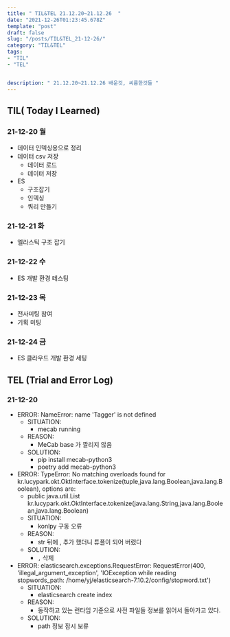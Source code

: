 ```yaml
---
title: " TIL&TEL 21.12.20~21.12.26  "
date: "2021-12-26T01:23:45.678Z"
template: "post"
draft: false
slug: "/posts/TIL&TEL_21-12-26/"
category: "TIL&TEL"
tags:
- "TIL"
- "TEL"


description: " 21.12.20~21.12.26 배운것, 씨름한것들 "
---
```


## TIL( Today I Learned)

### 21-12-20 월

- 데이터 인덱싱용으로 정리
- 데이터 csv 저장
    - 데이터 로드
    - 데이터 저장
- ES 
    - 구조잡기
    - 인덱싱
    - 쿼리 만들기 

### 21-12-21 화

- 엘라스틱 구조 잡기

### 21-12-22 수

- ES 개발 환경 테스팅

### 21-12-23 목

- 전사미팅 참여
- 기획 미팅

### 21-12-24 금

- ES 클라우드 개발 환경 세팅


## TEL (Trial and Error Log)

### 21-12-20

- ERROR: NameError: name 'Tagger' is not defined
    - SITUATION:
        - mecab running
    - REASON:
        - MeCab base 가 깔리지 않음
    - SOLUTION:
        - pip install mecab-python3
        - poetry add mecab-python3
- ERROR: TypeError: No matching overloads found for kr.lucypark.okt.OktInterface.tokenize(tuple,java.lang.Boolean,java.lang.Boolean), options are:
    - public java.util.List kr.lucypark.okt.OktInterface.tokenize(java.lang.String,java.lang.Boolean,java.lang.Boolean)
    - SITUATION:
        - konlpy 구동 오류
    - REASON:
        - str 뒤에 , 추가 했더니 튜플이 되어 버렸다
    - SOLUTION:
        - `,` 삭제
- ERROR: elasticsearch.exceptions.RequestError: RequestError(400, 'illegal_argument_exception', 'IOException while reading stopwords_path: /home/yj/elasticsearch-7.10.2/config/stopword.txt')
    - SITUATION:
        - elasticsearch create index
    - REASON:
        - 동작하고 있는 런타임 기준으로 사전 파일들 정보를 읽어서 돌아가고 있다.
    - SOLUTION:
        - path 정보 잠시 보류